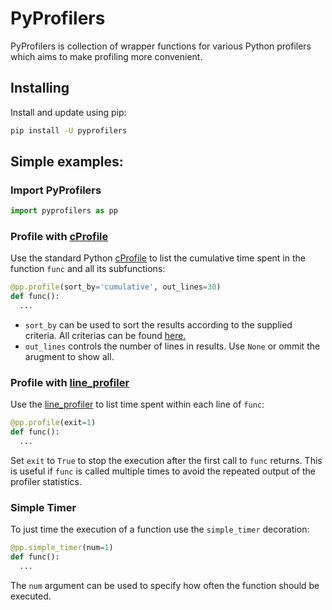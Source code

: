 # PyProfilers
PyProfilers is collection of wrapper functions for various Python profilers which aims to make profiling more convenient.

## Installing
Install and update using pip:

```sh
pip install -U pyprofilers
```

## Simple examples:

### Import PyProfilers
```python
import pyprofilers as pp
```


### Profile with [cProfile](https://docs.python.org/3/library/profile.html#module-cProfile)
Use the standard Python [cProfile](https://docs.python.org/3/library/profile.html#module-cProfile) to list 
the cumulative time spent in the function `func` and all its subfunctions:

```python
@pp.profile(sort_by='cumulative', out_lines=30)
def func():
  ...
```

- `sort_by` can be used to sort the results according to the supplied criteria. All criterias can be found [here.](https://docs.python.org/2/library/profile.html#pstats.Stats.sort_stats)
- `out_lines` controls the number of lines in results. Use `None` or ommit the arugment to show all.

### Profile with [line_profiler](https://github.com/rkern/line_profiler)
Use the [line_profiler](https://github.com/rkern/line_profiler) to list time spent within each line of `func`:

```python
@pp.profile(exit=1)
def func():
  ...
```

Set `exit` to `True` to stop the execution after the first call to `func` returns. This is useful if `func` is called multiple times to
avoid the repeated output of the profiler statistics.

### Simple Timer
To just time the execution of a function use the `simple_timer` decoration:

```python
@pp.simple_timer(num=1)
def func():
  ...
```

The `num` argument can be used to specify how often the function should be executed.
